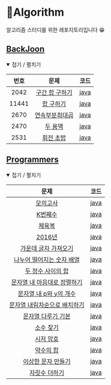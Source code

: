 # 🚀Algorithm
알고리즘 스터디를 위한 레포지토리입니다 😁

## [BackJoon](https://www.acmicpc.net/)

<details open> <summary> 접기 / 펼치기 </summary>

| 번호 | 문제 | 코드 |
|:-:|:-:|:-:|
| 2042 | [구간 합 구하기](https://www.acmicpc.net/problem/2042) | [java](src/backjoon/B2042.java) |
| 11441 | [합 구하기](https://www.acmicpc.net/problem/11441) | [java](src/backjoon/B11441.java) |
| 2670 | [연속부분최대곱](https://www.acmicpc.net/problem/2670) | [java](src/backjoon/B2670.java) |
| 2470 | [두 용액](https://www.acmicpc.net/problem/2470) | [java](src/backjoon/B2470.java) |
| 2531 | [회전 초밥](https://www.acmicpc.net/problem/2531) | [java](src/backjoon/B2531.java) |

</details>

## [Programmers](https://www.acmicpc.net/)

<details open> <summary> 접기 / 펼치기 </summary>

| 문제 | 코드 |
|:-:|:-:|
| [모의고사](https://programmers.co.kr/learn/courses/30/lessons/42840) | [java](src/programmers/P0001.java) |
| [K번째수](https://programmers.co.kr/learn/courses/30/lessons/42748) | [java](src/programmers/P0002.java) |
| [체육복](https://programmers.co.kr/learn/courses/30/lessons/42862) | [java](src/programmers/P0003.java) |
| [2016년](https://programmers.co.kr/learn/courses/30/lessons/12901) | [java](src/programmers/P0004.java) |
| [가운데 글자 가져오기](https://programmers.co.kr/learn/courses/30/lessons/12903) | [java](src/programmers/P0005.java) |
| [나누어 떨어지는 숫자 배열](https://programmers.co.kr/learn/courses/30/lessons/12910) | [java](src/programmers/P0006.java) |
| [두 정수 사이의 합](https://programmers.co.kr/learn/courses/30/lessons/12912) | [java](src/programmers/P0007.java) |
| [문자열 내 마음대로 정렬하기](https://programmers.co.kr/learn/courses/30/lessons/12915) | [java](src/programmers/P0008.java) |
| [문자열 내 p와 y의 개수](https://programmers.co.kr/learn/courses/30/lessons/12916) | [java](src/programmers/P0009.java) |
| [문자열 내림차순으로 배치하기](https://programmers.co.kr/learn/courses/30/lessons/12917) | [java](src/programmers/P0010.java) |
| [문자열 다루기 기본](https://programmers.co.kr/learn/courses/30/lessons/12918) | [java](src/programmers/P0011.java) |
| [소수 찾기](https://programmers.co.kr/learn/courses/30/lessons/12921) | [java](src/programmers/P0012.java) |
| [시저 암호](https://programmers.co.kr/learn/courses/30/lessons/12926) | [java](src/programmers/P0013.java) |
| [약수의 합](https://programmers.co.kr/learn/courses/30/lessons/12928) | [java](src/programmers/P0014.java) |
| [이상한 문자 만들기](https://programmers.co.kr/learn/courses/30/lessons/12930) | [java](src/programmers/P0015.java) |
| [자릿수 더하기](https://programmers.co.kr/learn/courses/30/lessons/12931) | [java](src/programmers/P0016.java) |

</details>
